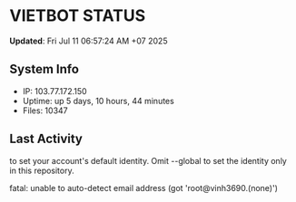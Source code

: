 # VIETBOT STATUS
**Updated**: Fri Jul 11 06:57:24 AM +07 2025

## System Info
- IP: 103.77.172.150
- Uptime: up 5 days, 10 hours, 44 minutes
- Files: 10347

## Last Activity

to set your account's default identity.
Omit --global to set the identity only in this repository.

fatal: unable to auto-detect email address (got 'root@vinh3690.(none)')
